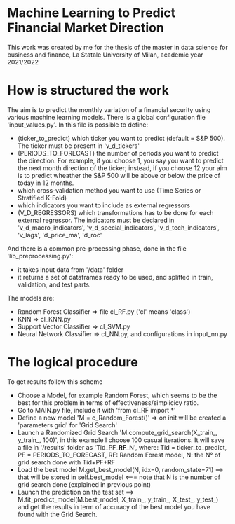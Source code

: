 # Machine Learning to Predict Financial Market Direction
This work was created by me for the thesis of the master in data science for business and finance, La Statale University of Milan, academic year 2021/2022
# How is structured the work
The aim is to predict the monthly variation of a financial security using various machine learning models.
There is a global configuration file 'input_values.py'. In this file is possible to define:
- (ticker_to_predict) which ticker you want to predict (default = S&P 500). The ticker must be present in 'v_d_tickers'
- (PERIODS_TO_FORECAST) the number of periods you want to predict the direction. For example, if you choose 1, you say you want to predict the next month direction of the ticker; instead, if you choose 12 your aim is to predict wheather the S&P 500 will be above or below the price of today in 12 months.
- which cross-validation method you want to use (Time Series or Stratified K-Fold)
- which indicators you want to include as external regressors
- (V_D_REGRESSORS) which transformations has to be done for each external regressor. The indicators must be declared in 'v_d_macro_indicators', 'v_d_special_indicators', 'v_d_tech_indicators', 'v_lags', 'd_price_ma', 'd_roc'

And there is a common pre-processing phase, done in the file 'lib_preprocessing.py':
- it takes input data from '/data' folder
- it returns a set of dataframes ready to be used, and splitted in train, validation, and test parts.

The models are:
- Random Forest Classifier => file cl_RF.py  ('cl' means 'class')
- KNN => cl_KNN.py
- Support Vector Classifier => cl_SVM.py
- Neural Network Classifier => cl_NN.py, and configurations in input_nn.py

# The logical procedure
To get results follow this scheme
- Choose a Model, for example Random Forest, which seems to be the best for this problem in terms of effectiveness/simplicicy ratio.
- Go to MAIN.py file, include it with 'from cl_RF import *'
- Define a new model 'M = c_Random_Forest()' => on init will be created a 'parameters grid' for 'Grid Search'
- Launch a Randomized Grid Search 'M.compute_grid_search(X_train_, y_train_, 100)', in this example I choose 100 casual iterations. It will save a file in '/results' folder as 'Tid_PF_**RF**_N', where: Tid = ticker_to_predict, PF = PERIODS_TO_FORECAST, RF: Random Forest model, N: the N° of grid search done with Tid+PF+RF
- Load the best model   M.get_best_model(N, idx=0, random_state=71) ==> that will be stored in  self.best_model    <=== note that N is the number of grid search done (explained in previous point)
- Launch the prediction on the test set ==> M.fit_predict_model(M.best_model, X_train_, y_train_, X_test_, y_test_) and get the results in term of accuracy of the best model you have found with the Grid Search.

